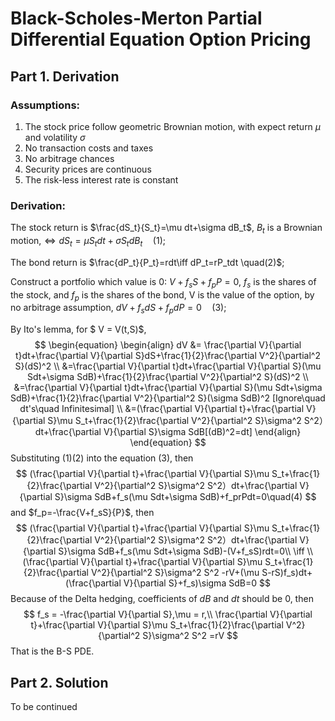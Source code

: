 # Black-Scholes-Merton Partial Differential Equation Option Pricing

## Part 1. Derivation

### Assumptions:

1. The stock price follow geometric Brownian motion, with expect return $\mu$ and volatility $\sigma$
2. No transaction costs and taxes
3. No arbitrage chances
4. Security prices are continuous 
5. The risk-less interest rate is constant

### Derivation:

The stock return is $\frac{dS_t}{S_t}=\mu dt+\sigma dB_t$, $B_t$ is a Brownian motion,$\iff dS_t= \mu S_tdt+\sigma S_tdB_t\quad(1)$;

The bond return is $\frac{dP_t}{P_t}=rdt\iff dP_t=rP_tdt \quad(2)$;

Construct a portfolio which value is 0: $V+f_sS+ f_pP = 0$, $f_s$ is the shares of the stock, and  $f_p$ is the shares of the bond, V is the value of the option, by no arbitrage assumption, $dV+f_sdS+f_pdP = 0\quad(3)$;

By Ito's lemma, for $ V = V(t,S)$,
$$
\begin{equation}
\begin{align}
dV &= \frac{\partial V}{\partial t}dt+\frac{\partial V}{\partial S}dS+\frac{1}{2}\frac{\partial V^2}{\partial^2 S}(dS)^2  \\
&=\frac{\partial V}{\partial t}dt+\frac{\partial V}{\partial S}(\mu Sdt+\sigma SdB)+\frac{1}{2}\frac{\partial V^2}{\partial^2 S}(dS)^2  \\
&=\frac{\partial V}{\partial t}dt+\frac{\partial V}{\partial S}(\mu Sdt+\sigma SdB)+\frac{1}{2}\frac{\partial V^2}{\partial^2 S}(\sigma SdB)^2 [Ignore\quad dt's\quad 
Infinitesimal]  \\
&=(\frac{\partial V}{\partial t}+\frac{\partial V}{\partial S}\mu S_t+\frac{1}{2}\frac{\partial V^2}{\partial^2 S}\sigma^2 S^2）dt+\frac{\partial V}{\partial S}\sigma SdB[(dB)^2=dt]
\end{align}
\end{equation}
$$
Substituting (1)(2) into the equation (3), then
$$
(\frac{\partial V}{\partial t}+\frac{\partial V}{\partial S}\mu S_t+\frac{1}{2}\frac{\partial V^2}{\partial^2 S}\sigma^2 S^2）dt+\frac{\partial V}{\partial S}\sigma SdB+f_s(\mu Sdt+\sigma SdB)+f_prPdt=0\quad(4)
$$
and $f_p=-\frac{V+f_sS}{P}$, then 
$$
(\frac{\partial V}{\partial t}+\frac{\partial V}{\partial S}\mu S_t+\frac{1}{2}\frac{\partial V^2}{\partial^2 S}\sigma^2 S^2）dt+\frac{\partial V}{\partial S}\sigma SdB+f_s(\mu Sdt+\sigma SdB)-(V+f_sS)rdt=0\\
\iff  \\
(\frac{\partial V}{\partial t}+\frac{\partial V}{\partial S}\mu S_t+\frac{1}{2}\frac{\partial V^2}{\partial^2 S}\sigma^2 S^2 -rV+(\mu S-rS)f_s)dt+(\frac{\partial V}{\partial S}+f_s)\sigma SdB=0
$$
Because of the Delta hedging, coefficients of $dB$ and $dt$ should be 0, then
$$
f_s = -\frac{\partial V}{\partial S},\mu = r,\\
\frac{\partial V}{\partial t}+\frac{\partial V}{\partial S}\mu S_t+\frac{1}{2}\frac{\partial V^2}{\partial^2 S}\sigma^2 S^2 =rV
$$
That is the B-S PDE.

## Part 2. Solution

To be continued

